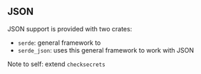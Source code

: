 <section class="slide">

# JSON

</section>
<section class="slide">

JSON support is provided with two crates:

- `serde`: general framework to
- `serde_json`: uses this general framework to work with JSON

</section>

<section class="slide">

Note to self: extend `checksecrets`

</section>